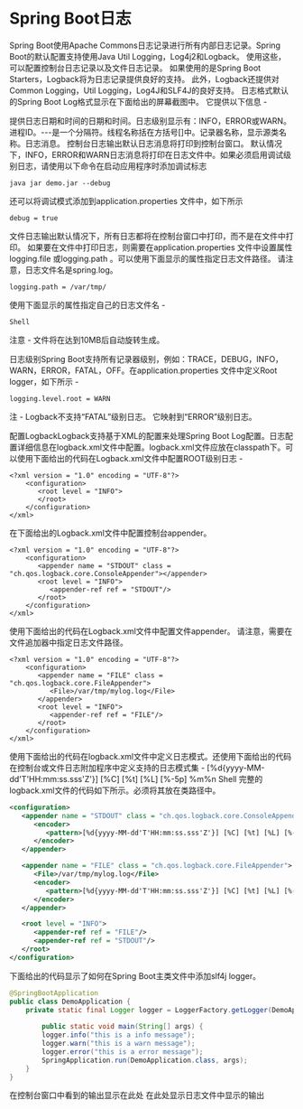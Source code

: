 # Spring Boot日志
Spring Boot使用Apache Commons日志记录进行所有内部日志记录。Spring Boot的默认配置支持使用Java Util Logging，Log4j2和Logback。 使用这些，可以配置控制台日志记录以及文件日志记录。
如果使用的是Spring Boot Starters，Logback将为日志记录提供良好的支持。 此外，Logback还提供对Common Logging，Util Logging，Log4J和SLF4J的良好支持。
日志格式默认的Spring Boot Log格式显示在下面给出的屏幕截图中。
它提供以下信息 -

提供日志日期和时间的日期和时间。日志级别显示有：INFO，ERROR或WARN。进程ID。---是一个分隔符。线程名称括在方括号[]中。记录器名称，显示源类名称。日志消息。
控制台日志输出默认日志消息将打印到控制台窗口。 默认情况下，INFO，ERROR和WARN日志消息将打印在日志文件中。如果必须启用调试级别日志，请使用以下命令在启动应用程序时添加调试标志
```shell
java jar demo.jar --debug
```
还可以将调试模式添加到application.properties 文件中，如下所示
```shell
debug = true
```
文件日志输出默认情况下，所有日志都将在控制台窗口中打印，而不是在文件中打印。 如果要在文件中打印日志，则需要在application.properties 文件中设置属性logging.file 或logging.path 。可以使用下面显示的属性指定日志文件路径。 请注意，日志文件名是spring.log。
```shell
logging.path = /var/tmp/
```
使用下面显示的属性指定自己的日志文件名 -
```shell
Shell
```
注意 - 文件将在达到10MB后自动旋转生成。

日志级别Spring Boot支持所有记录器级别，例如：TRACE，DEBUG，INFO，WARN，ERROR，FATAL，OFF。在application.properties 文件中定义Root logger，如下所示 -
```shell
logging.level.root = WARN
```
注 - Logback不支持“FATAL”级别日志。 它映射到“ERROR”级别日志。

配置LogbackLogback支持基于XML的配置来处理Spring Boot Log配置。日志配置详细信息在logback.xml文件中配置。logback.xml文件应放在classpath下。可以使用下面给出的代码在Logback.xml文件中配置ROOT级别日志 -
```shell
<?xml version = "1.0" encoding = "UTF-8"?>
    <configuration>
       <root level = "INFO">
       </root>
    </configuration>
</xml>
```

在下面给出的Logback.xml文件中配置控制台appender。
```shell
<?xml version = "1.0" encoding = "UTF-8"?>
    <configuration>
       <appender name = "STDOUT" class = "ch.qos.logback.core.ConsoleAppender"></appender>
       <root level = "INFO">
          <appender-ref ref = "STDOUT"/> 
       </root>
    </configuration>
</xml>
```
使用下面给出的代码在Logback.xml文件中配置文件appender。 请注意，需要在文件追加器中指定日志文件路径。
```shell
<?xml version = "1.0" encoding = "UTF-8"?>
    <configuration>
       <appender name = "FILE" class = "ch.qos.logback.core.FileAppender">
          <File>/var/tmp/mylog.log</File>
       </appender>   
       <root level = "INFO">
          <appender-ref ref = "FILE"/>
       </root>
    </configuration>
</xml>
```
使用下面给出的代码在logback.xml文件中定义日志模式。还使用下面给出的代码在控制台或文件日志附加程序中定义支持的日志模式集 -
<pattern>[%d{yyyy-MM-dd'T'HH:mm:ss.sss'Z'}] [%C] [%t] [%L] [%-5p] %m%n</pattern>
Shell
完整的logback.xml文件的代码如下所示。必须将其放在类路径中。
```xml
<configuration>
   <appender name = "STDOUT" class = "ch.qos.logback.core.ConsoleAppender">
      <encoder>
         <pattern>[%d{yyyy-MM-dd'T'HH:mm:ss.sss'Z'}] [%C] [%t] [%L] [%-5p] %m%n</pattern>
      </encoder>
   </appender>

   <appender name = "FILE" class = "ch.qos.logback.core.FileAppender">
      <File>/var/tmp/mylog.log</File>
      <encoder>
         <pattern>[%d{yyyy-MM-dd'T'HH:mm:ss.sss'Z'}] [%C] [%t] [%L] [%-5p] %m%n</pattern>
      </encoder>
   </appender>

   <root level = "INFO">
      <appender-ref ref = "FILE"/>
      <appender-ref ref = "STDOUT"/> 
   </root>
</configuration>
```
下面给出的代码显示了如何在Spring Boot主类文件中添加slf4j logger。
```java
@SpringBootApplication
public class DemoApplication {
    private static final Logger logger = LoggerFactory.getLogger(DemoApplication.class);
    
        public static void main(String[] args) {
        logger.info("this is a info message");
        logger.warn("this is a warn message");
        logger.error("this is a error message");
        SpringApplication.run(DemoApplication.class, args);
    }
}
```

在控制台窗口中看到的输出显示在此处
在此处显示日志文件中显示的输出

